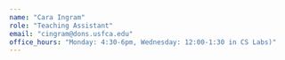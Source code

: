 ```yaml
---
name: "Cara Ingram"
role: "Teaching Assistant"
email: "cingram@dons.usfca.edu"
office_hours: "Monday: 4:30-6pm, Wednesday: 12:00-1:30 in CS Labs)"
---
```


